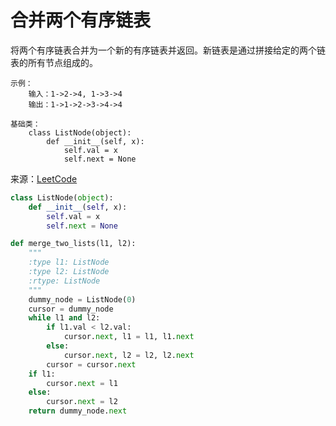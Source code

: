 # 合并两个有序链表
将两个有序链表合并为一个新的有序链表并返回。新链表是通过拼接给定的两个链表的所有节点组成的。 

```
示例：
    输入：1->2->4, 1->3->4
    输出：1->1->2->3->4->4

基础类：
    class ListNode(object):
        def __init__(self, x):
            self.val = x
            self.next = None
```

来源：[LeetCode](https://leetcode-cn.com/problems/merge-two-sorted-lists)

```python
class ListNode(object):
    def __init__(self, x):
        self.val = x
        self.next = None

def merge_two_lists(l1, l2):
    """
    :type l1: ListNode
    :type l2: ListNode
    :rtype: ListNode
    """
    dummy_node = ListNode(0)
    cursor = dummy_node
    while l1 and l2:
        if l1.val < l2.val:
            cursor.next, l1 = l1, l1.next
        else:
            cursor.next, l2 = l2, l2.next
        cursor = cursor.next
    if l1:
        cursor.next = l1
    else:
        cursor.next = l2
    return dummy_node.next
```